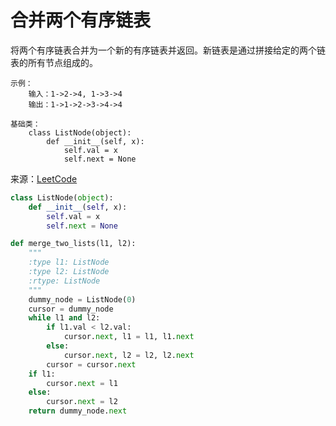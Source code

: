 # 合并两个有序链表
将两个有序链表合并为一个新的有序链表并返回。新链表是通过拼接给定的两个链表的所有节点组成的。 

```
示例：
    输入：1->2->4, 1->3->4
    输出：1->1->2->3->4->4

基础类：
    class ListNode(object):
        def __init__(self, x):
            self.val = x
            self.next = None
```

来源：[LeetCode](https://leetcode-cn.com/problems/merge-two-sorted-lists)

```python
class ListNode(object):
    def __init__(self, x):
        self.val = x
        self.next = None

def merge_two_lists(l1, l2):
    """
    :type l1: ListNode
    :type l2: ListNode
    :rtype: ListNode
    """
    dummy_node = ListNode(0)
    cursor = dummy_node
    while l1 and l2:
        if l1.val < l2.val:
            cursor.next, l1 = l1, l1.next
        else:
            cursor.next, l2 = l2, l2.next
        cursor = cursor.next
    if l1:
        cursor.next = l1
    else:
        cursor.next = l2
    return dummy_node.next
```